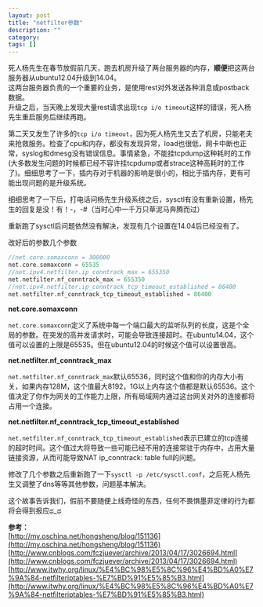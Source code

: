 ```yaml
---
layout: post
title: "netfilter参数"
description: ""
category: 
tags: []
---
```


死人杨先生在春节放假前几天，跑去机房升级了两台服务器的内存，**顺便**把这两台服务器从ubuntu12.04升级到14.04。  
这两台服务器负责的一个重要的业务，是使用rest对外发送各种消息或postback数据。  
升级之后，当天晚上发现大量rest请求出现`tcp i/o timeout`这样的错误，死人杨先生重启服务后继续再跑。

第二天又发生了许多的`tcp i/o
timeout`，因为死人杨先生又去了机房，只能老夫来抢救服务。检查了cpu和内存，都没有发现异常，load也很低，网卡中断也正常，syslog和dmesg没有错误信息。事情紧急，不能挂tcpdump这种耗时的工作(大多数发生问题的时候都已经不容许挂tcpdump或者strace这种高耗时的工作了)。细细思考了一下，插内存对于机器的影响是很小的，相比于插内存，更有可能出现问题的是升级系统。

细细思考了一下后，打电话问杨先生升级系统之后，sysctl有没有重新设置，杨先生的回复是没！有！-，-#（当时心中一千万只草泥马奔腾而过）

重新跑了sysctl后问题依然没有解决，发现有几个设置在14.04后已经没有了。  

改好后的参数几个参数  

```c
//net.core.somaxconn = 300000
net.core.somaxconn = 65535
//net.ipv4.netfilter.ip_conntrack_max = 655350
net.netfilter.nf_conntrack_max = 655350
//net.ipv4.netfilter.ip_conntrack_tcp_timeout_established = 86400
net.netfilter.nf_conntrack_tcp_timeout_established = 86400
```

**net.core.somaxconn**  

`net.core.somaxconn`定义了系统中每一个端口最大的监听队列的长度，这是个全局的参数。在突发的高并发请求时，可能会导致连接超时。在ubuntu14.04，这个值可以设置的上限是65535。但在ubuntu12.04的时候这个值可以设置很高。

**net.netfilter.nf\_conntrack\_max**  

`net.netfilter.nf_conntrack_max`默认65536，同时这个值和你的内存大小有关，如果内存128M，这个值最大8192，1G以上内存这个值都是默认65536。这个值决定了你作为网关的工作能力上限，所有局域网内通过这台网关对外的连接都将占用一个连接。

**net.netfilter.nf\_conntrack\_tcp\_timeout\_established**  

`net.netfilter.nf_conntrack_tcp_timeout_established`表示已建立的tcp连接的超时时间。这个值过大将导致一些可能已经不用的连接常驻于内存中，占用大量链接资源，从而可能导致NAT
ip_conntrack: table full的问题。

修改了几个参数之后重新跑了一下`sysctl -p /etc/sysctl.conf`，之后死人杨先生又调整了dns等等其他参数，问题基本解决。

这个故事告诉我们，假前不要随便上线奇怪的东西，任何不畏惧墨菲定律的行为都将会得到报应ಥ_ಥ

**参考：**  
[http://my.oschina.net/hongsheng/blog/151136](http://my.oschina.net/hongsheng/blog/151136)  
[http://www.cnblogs.com/fczjuever/archive/2013/04/17/3026694.html](http://www.cnblogs.com/fczjuever/archive/2013/04/17/3026694.html)
[http://www.itwhy.org/linux/%E4%BC%98%E5%8C%96%E4%BD%A0%E7%9A%84-netfilteriptables-%E7%BD%91%E5%85%B3.html](http://www.itwhy.org/linux/%E4%BC%98%E5%8C%96%E4%BD%A0%E7%9A%84-netfilteriptables-%E7%BD%91%E5%85%B3.html)
